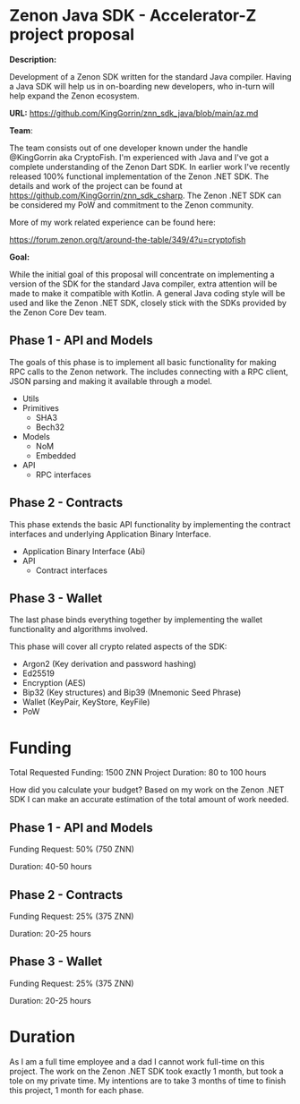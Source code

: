 # Zenon Java SDK - Accelerator-Z project proposal

**Description:**

Development of a Zenon SDK written for the standard Java compiler. Having a Java SDK will help us in on-boarding new developers, who in-turn will help expand the Zenon ecosystem.

**URL:** 
https://github.com/KingGorrin/znn_sdk_java/blob/main/az.md

**Team**:

The team consists out of one developer known under the handle @KingGorrin aka CryptoFish. I'm experienced with Java and I've got a complete understanding of the Zenon Dart SDK. In earlier work I've recently released 100% functional implementation of the Zenon .NET SDK. The details and work of the project can be found at https://github.com/KingGorrin/znn_sdk_csharp. The Zenon .NET SDK can be considered my PoW and commitment to the Zenon community.

More of my work related experience can be found here:

https://forum.zenon.org/t/around-the-table/349/4?u=cryptofish

**Goal:**

While the initial goal of this proposal will concentrate on implementing a version of the SDK for the standard Java compiler, extra attention will be made to make it compatible with Kotlin. A general Java coding style will be used and like the Zenon .NET SDK, closely stick with the SDKs provided by the Zenon Core Dev team.

## Phase 1 - API and Models

The goals of this phase is to implement all basic functionality for making RPC calls to the Zenon network. The includes connecting with a RPC client, JSON parsing and making it available through a model.

- Utils
- Primitives
	- SHA3
	- Bech32
- Models
	- NoM
	- Embedded
- API
	- RPC interfaces

## Phase 2 - Contracts

This phase extends the basic API functionality by implementing the contract interfaces and underlying Application Binary Interface.

- Application Binary Interface (Abi)
- API
	- Contract interfaces

## Phase 3 - Wallet

The last phase binds everything together by implementing the wallet functionality and algorithms involved.

This phase will cover all crypto related aspects of the SDK:

- Argon2 (Key derivation and password hashing)
- Ed25519
- Encryption (AES)
- Bip32 (Key structures) and Bip39 (Mnemonic Seed Phrase)
- Wallet (KeyPair, KeyStore, KeyFile)
- PoW

# Funding
Total Requested Funding: 1500 ZNN
Project Duration: 80 to 100 hours

How did you calculate your budget?
Based on my work on the Zenon .NET SDK I can make an accurate estimation of the total amount of work needed.

## Phase 1 - API and Models
Funding Request: 50% (750 ZNN)

Duration: 40-50 hours

## Phase 2 - Contracts
Funding Request: 25% (375 ZNN)

Duration: 20-25 hours

## Phase 3 - Wallet
Funding Request: 25% (375 ZNN)

Duration: 20-25 hours

# Duration
As I am a full time employee and a dad I cannot work full-time on this project. The work on the Zenon .NET SDK took exactly 1 month, but took a tole on my private time. My intentions are to take 3 months of time to finish this project, 1 month for each phase.
